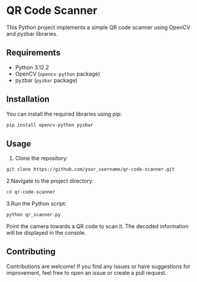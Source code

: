 # QR Code Scanner

This Python project implements a simple QR code scanner using OpenCV and pyzbar libraries.

## Requirements

- Python 3.12.2
- OpenCV (`opencv-python` package)
- pyzbar (`pyzbar` package)

## Installation

You can install the required libraries using pip:

```bash
pip install opencv-python pyzbar
```
## Usage

1. Clone the repository:

```bash
git clone https://github.com/your_username/qr-code-scanner.git
```
2.Navigate to the project directory:
```bash
cd qr-code-scanner
```
3.Run the Python script:
```bash
python qr_scanner.py
```
Point the camera towards a QR code to scan it. The decoded information will be displayed in the console.

## Contributing

Contributions are welcome! If you find any issues or have suggestions for improvement, feel free to open an issue or create a pull request.
